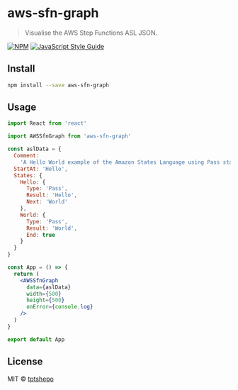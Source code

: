 # aws-sfn-graph

> Visualise the AWS Step Functions ASL JSON.

[![NPM](https://img.shields.io/npm/v/aws-sfn-graph.svg)](https://www.npmjs.com/package/aws-sfn-graph) [![JavaScript Style Guide](https://img.shields.io/badge/code_style-standard-brightgreen.svg)](https://standardjs.com)

## Install

```bash
npm install --save aws-sfn-graph
```

## Usage

```jsx
import React from 'react'

import AWSSfnGraph from 'aws-sfn-graph'

const aslData = {
  Comment:
    'A Hello World example of the Amazon States Language using Pass states',
  StartAt: 'Hello',
  States: {
    Hello: {
      Type: 'Pass',
      Result: 'Hello',
      Next: 'World'
    },
    World: {
      Type: 'Pass',
      Result: 'World',
      End: true
    }
  }
}

const App = () => {
  return (
    <AWSSfnGraph
      data={aslData}
      width={500}
      height={500}
      onError={console.log}
    />
  )
}

export default App
```

## License

MIT © [tptshepo](https://github.com/tptshepo)
